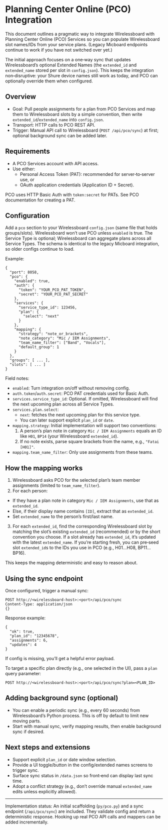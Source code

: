 # Planning Center Online (PCO) Integration

This document outlines a pragmatic way to integrate Wirelessboard with Planning Center Online (PCO) Services so you can populate Wirelessboard slot names/IDs from your service plans. (Legacy Micboard endpoints continue to work if you have not switched over yet.)

The initial approach focuses on a one‑way sync that updates Wirelessboard’s optional Extended Names (the `extended_id` and `extended_name` stored per slot in `config.json`). This keeps the integration non‑disruptive: your Shure device names still work as today, and PCO can optionally override them when configured.

## Overview
- Goal: Pull people assignments for a plan from PCO Services and map them to Wirelessboard slots by a simple convention, then write `extended_id`/`extended_name` into `config.json`.
- Transport: HTTP calls to PCO REST API.
- Trigger: Manual API call to Wirelessboard (`POST /api/pco/sync`) at first; optional background sync can be added later.

## Requirements
- A PCO Services account with API access.
- Use either:
  - Personal Access Token (PAT): recommended for server‑to‑server use, or
  - OAuth application credentials (Application ID + Secret).

PCO uses HTTP Basic Auth with `token:secret` for PATs. See PCO documentation for creating a PAT.

## Configuration
Add a `pco` section to your Wirelessboard `config.json` (same file that holds groups/slots). Wirelessboard won’t use PCO unless `enabled` is true. The Service Type is optional; Wirelessboard can aggregate plans across all Service Types. The schema is identical to the legacy Micboard integration, so older configs continue to load.

Example:
```
{
  "port": 8058,
  "pco": {
    "enabled": true,
    "auth": {
      "token": "YOUR_PCO_PAT_TOKEN",
      "secret": "YOUR_PCO_PAT_SECRET"
    },
    "services": {
      "service_type_id": 123456,
      "plan": {
        "select": "next"
      }
    },
    "mapping": {
      "strategy": "note_or_brackets",
      "note_category": "Mic / IEM Assignments",
      "team_name_filter": ["Band", "Vocals"],
      "default_group": 1
    }
  },
  "groups": [ ... ],
  "slots": [ ... ]
}
```

Field notes:
- `enabled`: Turn integration on/off without removing config.
- `auth.token`/`auth.secret`: PCO PAT credentials used for Basic Auth.
- `services.service_type_id`: Optional. If omitted, Wirelessboard will find the next upcoming plan across all Service Types.
- `services.plan.select`:
  - `next`: fetches the next upcoming plan for this service type.
  - You can later support explicit `plan_id` or `date`.
- `mapping.strategy`: Initial implementation will support two conventions:
  1. A person’s plan note in category `Mic / IEM Assignments` equals an ID like `H01`, `BP14` (your Wirelessboard `extended_id`).
  2. If no note exists, parse square brackets from the name, e.g., `"Fatai [H01]"`.
- `mapping.team_name_filter`: Only use assignments from these teams.

## How the mapping works
1. Wirelessboard asks PCO for the selected plan’s team member assignments (limited to `team_name_filter`).
2. For each person:
  - If they have a plan note in category `Mic / IEM Assignments`, use that as `extended_id`.
   - Else, if their display name contains `[ID]`, extract that as `extended_id`.
   - Set `extended_name` to the person’s first/last name.
3. For each `extended_id`, find the corresponding Wirelessboard slot by matching the slot’s existing `extended_id` (recommended) or by the short convention you choose. If a slot already has `extended_id`, it’s updated with the latest `extended_name`. If you’re starting fresh, you can pre‑seed slot `extended_id`s to the IDs you use in PCO (e.g., H01…H08, BP11…BP16).

This keeps the mapping deterministic and easy to reason about.

## Using the sync endpoint
Once configured, trigger a manual sync:

```
POST http://<wirelessboard-host>:<port>/api/pco/sync
Content-Type: application/json
{}
```

Response example:
```
{
  "ok": true,
  "plan_id": "12345678",
  "assignments": 6,
  "updates": 4
}
```

If config is missing, you’ll get a helpful error payload.

To target a specific plan directly (e.g., one selected in the UI), pass a `plan` query parameter:

```
POST http://<wirelessboard-host>:<port>/api/pco/sync?plan=<PLAN_ID>
```

## Adding background sync (optional)
- You can enable a periodic sync (e.g., every 60 seconds) from Wirelessboard’s Python process. This is off by default to limit new moving parts.
- Start with manual sync, verify mapping results, then enable background sync if desired.

## Next steps and extensions
- Support explicit `plan_id` or date window selection.
- Provide a UI toggle/button in the config/extended names screens to trigger sync.
- Surface sync status in `/data.json` so front‑end can display last sync time.
- Adopt a conflict strategy (e.g., don’t override manual `extended_name` edits unless explicitly allowed).

---

Implementation status: An initial scaffolding (`py/pco.py`) and a sync endpoint (`/api/pco/sync`) are included. They validate config and return a deterministic response. Hooking up real PCO API calls and mappers can be added incrementally.
